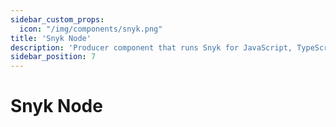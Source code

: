```yaml
---
sidebar_custom_props:
  icon: "/img/components/snyk.png"
title: 'Snyk Node'
description: 'Producer component that runs Snyk for JavaScript, TypeScript and Node.'
sidebar_position: 7
---
```


# Snyk Node
